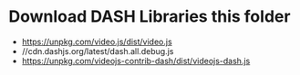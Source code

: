 # Download DASH Libraries this folder
- https://unpkg.com/video.js/dist/video.js
- //cdn.dashjs.org/latest/dash.all.debug.js
- https://unpkg.com/videojs-contrib-dash/dist/videojs-dash.js